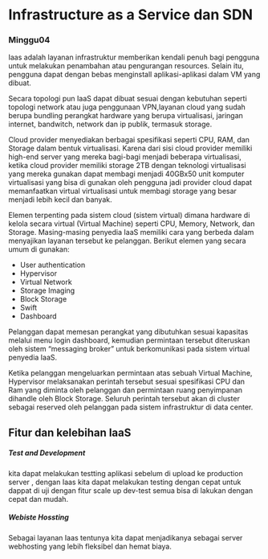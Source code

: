 # Infrastructure as a Service dan SDN
### Minggu04 

Iaas adalah layanan infrastruktur memberikan kendali penuh bagi pengguna untuk melakukan penambahan atau pengurangan resources. Selain itu, pengguna dapat dengan bebas menginstall aplikasi-aplikasi dalam VM yang dibuat.

Secara topologi pun IaaS dapat dibuat sesuai dengan kebutuhan seperti topologi network atau juga penggunaan VPN,layanan cloud yang sudah berupa bundling perangkat hardware yang berupa virtualisasi, jaringan internet, bandwitch, network dan ip publik, termasuk storage.

Cloud provider menyediakan berbagai spesifikasi seperti CPU, RAM, dan Storage dalam bentuk virtualisasi. Karena dari sisi cloud provider memiliki high-end server yang mereka bagi-bagi menjadi beberapa virtualisasi, ketika cloud provider memiliki storage 2TB dengan teknologi virtualisasi yang mereka gunakan dapat membagi menjadi 40GBx50 unit komputer virtualisasi yang bisa di gunakan oleh pengguna jadi provider cloud dapat memanfaatkan virtual virtualisasi untuk membagi storage yang besar menjadi lebih kecil dan banyak.

Elemen terpenting pada sistem cloud (sistem virtual) dimana hardware di kelola secara virtual (Virtual Machine) seperti CPU, Memory, Network, dan Storage. Masing-masing penyedia IaaS memiliki cara yang berbeda dalam menyajikan layanan tersebut ke pelanggan. Berikut elemen yang secara umum di gunakan:

* User authentication
* Hypervisor
* Virtual Network
* Storage Imaging
* Block Storage
* Swift
* Dashboard

Pelanggan dapat memesan perangkat yang dibutuhkan sesuai kapasitas melalui menu login dashboard, kemudian permintaan tersebut diteruskan oleh sistem “messaging broker” untuk berkomunikasi pada sistem virtual penyedia IaaS.

Ketika pelanggan mengeluarkan permintaan atas sebuah Virtual Machine, Hypervisor melaksanakan perintah tersebut sesuai spesifikasi CPU dan Ram yang diminta oleh pelanggan dan permintaan ruang penyimpanan dihandle oleh Block Storage. Seluruh perintah tersebut akan di cluster sebagai reserved oleh pelanggan pada sistem infrastruktur di data center.

## Fitur dan kelebihan IaaS

##### Test and Development
kita dapat melakukan testting aplikasi sebelum di upload ke production server , dengan Iaas kita  dapat melakukan testing dengan cepat untuk dappat di uji dengan fitur scale up dev-test semua bisa di lakukan dengan cepat dan mudah.
##### Webiste Hossting
Sebagai layanan Iaas tentunya kita dapat menjadikanya sebagai server webhosting yang lebih fleksibel dan hemat biaya.